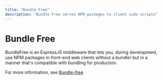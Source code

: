 ```yaml
---
title: "Bundle Free"
description: "Bundle Free serves NPM packages to client side scripts"
---
```

# Bundle Free

BundleFree is an ExpressJS middleware that lets you, 
during development, use NPM packages in front-end web 
clients without a bundler but in a manner that's 
compatible with bundling for production.

For more information, see [Bundle-free](https://github.com/codeonlyjs/bundle-free)


